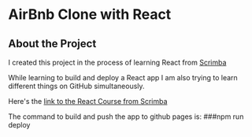# AirBnb Clone with React

## About the Project
I created this project in the process of learning React from [Scrimba](https://scrimba.com)

While learning to build and deploy a React app I am also trying to learn different things on GitHub simultaneously.

Here's the [link to the React Course from Scrimba](https://scrimba.com/learn/learnreact)

The command to build and push the app to github pages is:
###npm run deploy 
